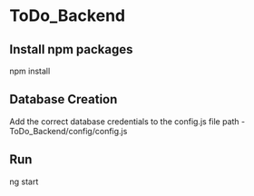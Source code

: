 # ToDo_Backend

## Install npm packages
 
npm install

## Database Creation

Add the correct database credentials to the config.js file
path - ToDo_Backend/config/config.js 


## Run 

ng start

